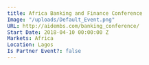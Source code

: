 ```yaml
---
title: Africa Banking and Finance Conference
Image: "/uploads/Default_Event.png"
URL: http://aidembs.com/banking_conference/
Start Date: 2018-04-10 00:00:00 Z
Markets: Africa
Location: Lagos
Is Partner Event?: false
---
```


